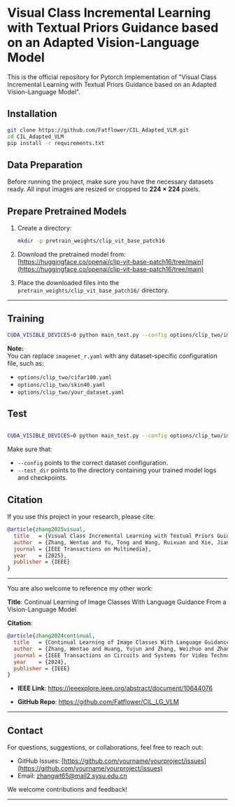 # Visual Class Incremental Learning with Textual Priors Guidance based on an Adapted Vision-Language Model
This is the official repository for Pytorch Implementation of "Visual Class Incremental Learning with Textual Priors Guidance based on an Adapted Vision-Language Model". 




## Installation
```bash
git clone https://github.com/Fatflower/CIL_Adapted_VLM.git
cd CIL_Adapted_VLM
pip install -r requirements.txt


```


## Data Preparation

Before running the project, make sure you have the necessary datasets ready. All input images are resized or cropped to **224 × 224** pixels.

##  Prepare Pretrained Models

1. Create a directory:
    ```bash
    mkdir -p pretrain_weights/clip_vit_base_patch16
    ```

2. Download the pretrained model from:  
   [https://huggingface.co/openai/clip-vit-base-patch16/tree/main](https://huggingface.co/openai/clip-vit-base-patch16/tree/main)

3. Place the downloaded files into the `pretrain_weights/clip_vit_base_patch16/` directory.

---


## Training

```bash
CUDA_VISIBLE_DEVICES=0 python main_test.py --config options/clip_two/imagenet_r.yaml

```
**Note:**  
 You can replace `imagenet_r.yaml` with any dataset-specific configuration file, such as:

 - `options/clip_two/cifar100.yaml`
 - `options/clip_two/skin40.yaml`
 - `options/clip_two/your_dataset.yaml`


## Test

```bash

CUDA_VISIBLE_DEVICES=0 python main_test.py --config options/clip_two/imagenet_r.yaml --test_dir logs/multi_step/clip_two_cil_replay_None/imagenetr_i2t/clip_vit_b_16_224_b20i20/seed_100

```

Make sure that:

- `--config` points to the correct dataset configuration.
- `--test_dir` points to the directory containing your trained model logs and checkpoints.




##  Citation

If you use this project in your research, please cite:
```bibtex
@article{zhang2025visual,
  title   = {Visual Class Incremental Learning with Textual Priors Guidance based on an Adapted Vision-Language Model},
  author  = {Zhang, Wentao and Yu, Tong and Wang, Ruixuan and Xie, Jianhui and Trucco, Emanuele and Zheng, Wei-Shi and Yang, Xiaobo},
  journal = {IEEE Transactions on Multimedia},
  year    = {2025},
  publisher = {IEEE}
}

```
---

You are also welcome to reference my other work:

**Title**: Continual Learning of Image Classes With Language Guidance From a Vision-Language Model

**Citation**:
```bibtex
@article{zhang2024continual,
  title   = {Continual Learning of Image Classes With Language Guidance From a Vision-Language Model},
  author  = {Zhang, Wentao and Huang, Yujun and Zhang, Weizhuo and Zhang, Tong and Lao, Qicheng and Yu, Yue and Zheng, Wei-Shi and Wang, Ruixuan},
  journal = {IEEE Transactions on Circuits and Systems for Video Technology},
  year    = {2024},
  publisher = {IEEE}
}

```

- **IEEE Link**: https://ieeexplore.ieee.org/abstract/document/10644076

- **GitHub Repo**: https://github.com/Fatflower/CIL_LG_VLM




---

##  Contact

For questions, suggestions, or collaborations, feel free to reach out:

-  GitHub Issues: [https://github.com/yourname/yourproject/issues](https://github.com/yourname/yourproject/issues)
-  Email: zhangwt65@mail2.sysu.edu.cn

We welcome contributions and feedback!

---
